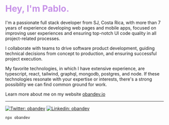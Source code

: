 <h1 style="color: #c792e8;">Hey, I'm Pablo.</h1>

I'm a passionate full stack developer from SJ, Costa Rica, with more than 7 years of experience developing web pages and mobile apps, focused on improving user experiences and ensuring top-notch UI code quality in all project-related processes.

I collaborate with teams to drive software product development, guiding technical decisions from concept to production, and ensuring successful project execution.

My favorite technologies, in which I have extensive experience, are typescript, react, tailwind, graphql, mongodb, postgres, and node. If these technologies resonate with your expertise or interests, there's a strong possibility we can find common ground for work.

Learn more about me on my website [obandev.io](https://obandev.io)

---

[![Twitter: obandev](https://img.shields.io/twitter/follow/obandev_io?style=social)](https://twitter.com/obandev_io)
[![Linkedin: obandev](https://img.shields.io/badge/-obandev-blue?style=flat-square&logo=Linkedin&logoColor=white&link=https://www.linkedin.com/in/obandev/)](https://www.linkedin.com/in/obandev/)

```bash
npx obandev
```
